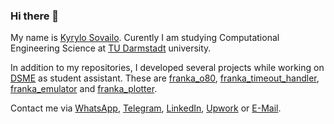 ### Hi there 👋

My name is [Kyrylo Sovailo](https://translate.google.com/?sl=uk&tl=en&text=Кирило%20Совайло&op=translate). Curently I am studying Computational Engineering Science at [TU Darmstadt](https://www.tu-darmstadt.de) university.

In addition to my repositories, I developed several projects while working on [DSME](https://www.dsme.rwth-aachen.de/cms/~ibtrg/DSME/) as student assistant. These are [franka_o80](https://github.com/Data-Science-in-Mechanical-Engineering/franka_o80), [franka_timeout_handler](https://github.com/Data-Science-in-Mechanical-Engineering/franka_timeout_handler), [franka_emulator](https://github.com/Data-Science-in-Mechanical-Engineering/franka_emulator) and [franka_plotter](https://github.com/Data-Science-in-Mechanical-Engineering/franka_plotter).

Contact me via <a href="https://wa.me/49017635479038">WhatsApp</a>, <a href="https://t.me/marmalade_insanity">Telegram</a>, <a href="https://www.linkedin.com/in/kyrylo-sovailo-19b4541b9">LinkedIn</a>, <a href="https://www.upwork.com/freelancers/~010c591c29806a96f3">Upwork</a> or <a href="mailto:k.sovailo@gamil.com">E-Mail</a>.
